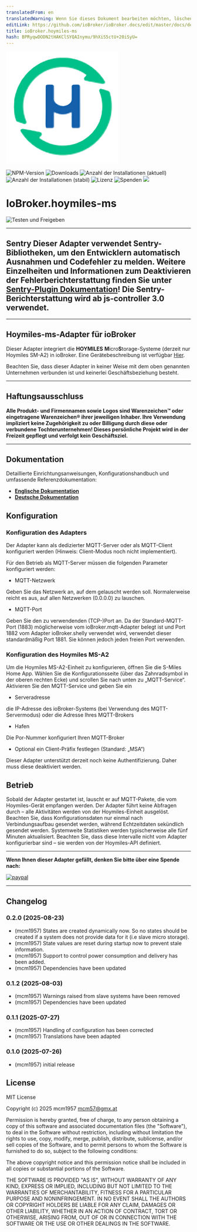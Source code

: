 ```yaml
---
translatedFrom: en
translatedWarning: Wenn Sie dieses Dokument bearbeiten möchten, löschen Sie bitte das Feld "translationsFrom". Andernfalls wird dieses Dokument automatisch erneut übersetzt
editLink: https://github.com/ioBroker/ioBroker.docs/edit/master/docs/de/adapterref/iobroker.hoymiles-ms/README.md
title: ioBroker.hoymiles-ms
hash: BPRyqwDODN2tHAKClSYQAInymu/9hXiS5ctU+20iSyU=
---
```

![Logo](../../../en/adapterref/iobroker.hoymiles-ms/admin/hoymiles-ms.png)

![NPM-Version](http://img.shields.io/npm/v/iobroker.hoymiles-ms.svg)
![Downloads](https://img.shields.io/npm/dm/iobroker.hoymiles-ms.svg)
![Anzahl der Installationen (aktuell)](http://iobroker.live/badges/hoymiles-ms-installed.svg)
![Anzahl der Installationen (stabil)](http://iobroker.live/badges/hoymiles-ms-stable.svg)
![Lizenz](https://img.shields.io/github/license/mcm4iob/ioBroker.hoymiles-ms?style=flat)
![Spenden](https://img.shields.io/badge/paypal-donate%20|%20spenden-blue.svg)
![](https://img.shields.io/static/v1?label=Sponsor&message=%E2%9D%A4&logo=GitHub&color=%23fe8e86)

# IoBroker.hoymiles-ms
![Testen und Freigeben](https://github.com/mcm4iob/ioBroker.hoymiles-ms/workflows/Test%20and%20Release/badge.svg)

**************************************************************************************************************

## Sentry **Dieser Adapter verwendet Sentry-Bibliotheken, um den Entwicklern automatisch Ausnahmen und Codefehler zu melden.** Weitere Einzelheiten und Informationen zum Deaktivieren der Fehlerberichterstattung finden Sie unter [Sentry-Plugin Dokumentation](https://github.com/ioBroker/plugin-sentry#plugin-sentry)! Die Sentry-Berichterstattung wird ab js-controller 3.0 verwendet.
**************************************************************************************************************

## Hoymiles-ms-Adapter für ioBroker
Dieser Adapter integriert die **HOYMILES** **M**icro**S**torage-Systeme (derzeit nur Hoymiles SM-A2) in ioBroker. Eine Gerätebeschreibung ist verfügbar [Hier](https://www.hoymiles.com/de/products/micro-storage).

Beachten Sie, dass dieser Adapter in keiner Weise mit dem oben genannten Unternehmen verbunden ist und keinerlei Geschäftsbeziehung besteht.

**************************************************************************************************************

## Haftungsausschluss
**Alle Produkt- und Firmennamen sowie Logos sind Warenzeichen™ oder eingetragene Warenzeichen® ihrer jeweiligen Inhaber. Ihre Verwendung impliziert keine Zugehörigkeit zu oder Billigung durch diese oder verbundene Tochterunternehmen! Dieses persönliche Projekt wird in der Freizeit gepflegt und verfolgt kein Geschäftsziel.**

**************************************************************************************************************

## Dokumentation
Detaillierte Einrichtungsanweisungen, Konfigurationshandbuch und umfassende Referenzdokumentation:

- **[Englische Dokumentation](doc/en/DOCUMENTATION_en.md)**
- **[Deutsche Dokumentation](doc/de/DOCUMENTATION_de.md)**

## Konfiguration
### Konfiguration des Adapters
Der Adapter kann als dedizierter MQTT-Server oder als MQTT-Client konfiguriert werden (Hinweis: Client-Modus noch nicht implementiert).

Für den Betrieb als MQTT-Server müssen die folgenden Parameter konfiguriert werden:

- MQTT-Netzwerk

Geben Sie das Netzwerk an, auf dem gelauscht werden soll. Normalerweise reicht es aus, auf allen Netzwerken (0.0.0.0) zu lauschen.

- MQTT-Port

Geben Sie den zu verwendenden (TCP-)Port an. Da der Standard-MQTT-Port (1883) möglicherweise vom ioBroker.mqtt-Adapter belegt ist und Port 1882 vom Adapter ioBroker.shelly verwendet wird, verwendet dieser standardmäßig Port 1881. Sie können jedoch jeden freien Port verwenden.

### Konfiguration des Hoymiles MS-A2
Um die Hoymiles MS-A2-Einheit zu konfigurieren, öffnen Sie die S-Miles Home App. Wählen Sie die Konfigurationsseite (über das Zahnradsymbol in der oberen rechten Ecke) und scrollen Sie nach unten zu „MQTT-Service“. Aktivieren Sie den MQTT-Service und geben Sie ein

- Serveradresse

die IP-Adresse des ioBroker-Systems (bei Verwendung des MQTT-Servermodus) oder die Adresse Ihres MQTT-Brokers

- Hafen

Die Por-Nummer konfiguriert Ihren MQTT-Broker

- Optional ein Client-Präfix festlegen (Standard: „MSA“)

Dieser Adapter unterstützt derzeit noch keine Authentifizierung. Daher muss diese deaktiviert werden.

## Betrieb
Sobald der Adapter gestartet ist, lauscht er auf MQTT-Pakete, die vom Hoymiles-Gerät empfangen werden. Der Adapter führt keine Abfragen durch – alle Aktivitäten werden von der Hoymiles-Einheit ausgelöst. Beachten Sie, dass Konfigurationsdaten nur einmal nach Verbindungsaufbau gesendet werden, während Echtzeitdaten sekündlich gesendet werden. Systemweite Statistiken werden typischerweise alle fünf Minuten aktualisiert. Beachten Sie, dass diese Intervalle nicht vom Adapter konfigurierbar sind – sie werden von der Hoymiles-API definiert.

**************************************************************************************************************

**Wenn Ihnen dieser Adapter gefällt, denken Sie bitte über eine Spende nach:**

[![paypal](https://www.paypalobjects.com/en_US/DK/i/btn/btn_donateCC_LG.gif)](https://paypal.me/mcm1957atIoBroker)

**************************************************************************************************************

## Changelog
<!--
    Placeholder for the next version (at the beginning of the line):
    ### **WORK IN PROGRESS**
-->
### 0.2.0 (2025-08-23)
* (mcm1957) States are created dynamically now. So no states should be created if a system does not provide data for it (i.e slave micro storage).
* (mcm1957) State values are reset during startup now to prevent stale information.
* (mcm1957) Support to control power consumption and delivery has been added.
* (mcm1957) Dependencies have been updated

### 0.1.2 (2025-08-03)
* (mcm1957) Warnings raised from slave systems have been removed
* (mcm1957) Dependencies have been updated

### 0.1.1 (2025-07-27)
* (mcm1957) Handling of configuration has been corrected
* (mcm1957) Translations have been adapted

### 0.1.0 (2025-07-26)
* (mcm1957) initial release

## License
MIT License

Copyright (c) 2025 mcm1957 <mcm57@gmx.at>

Permission is hereby granted, free of charge, to any person obtaining a copy
of this software and associated documentation files (the "Software"), to deal
in the Software without restriction, including without limitation the rights
to use, copy, modify, merge, publish, distribute, sublicense, and/or sell
copies of the Software, and to permit persons to whom the Software is
furnished to do so, subject to the following conditions:

The above copyright notice and this permission notice shall be included in all
copies or substantial portions of the Software.

THE SOFTWARE IS PROVIDED "AS IS", WITHOUT WARRANTY OF ANY KIND, EXPRESS OR
IMPLIED, INCLUDING BUT NOT LIMITED TO THE WARRANTIES OF MERCHANTABILITY,
FITNESS FOR A PARTICULAR PURPOSE AND NONINFRINGEMENT. IN NO EVENT SHALL THE
AUTHORS OR COPYRIGHT HOLDERS BE LIABLE FOR ANY CLAIM, DAMAGES OR OTHER
LIABILITY, WHETHER IN AN ACTION OF CONTRACT, TORT OR OTHERWISE, ARISING FROM,
OUT OF OR IN CONNECTION WITH THE SOFTWARE OR THE USE OR OTHER DEALINGS IN THE
SOFTWARE.